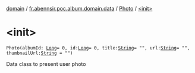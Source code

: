 [domain](../../index.md) / [fr.abennsir.poc.album.domain.data](../index.md) / [Photo](index.md) / [&lt;init&gt;](./-init-.md)

# &lt;init&gt;

`Photo(albumId: `[`Long`](https://kotlinlang.org/api/latest/jvm/stdlib/kotlin/-long/index.html)` = 0, id: `[`Long`](https://kotlinlang.org/api/latest/jvm/stdlib/kotlin/-long/index.html)` = 0, title: `[`String`](https://kotlinlang.org/api/latest/jvm/stdlib/kotlin/-string/index.html)` = "", url: `[`String`](https://kotlinlang.org/api/latest/jvm/stdlib/kotlin/-string/index.html)` = "", thumbnailUrl: `[`String`](https://kotlinlang.org/api/latest/jvm/stdlib/kotlin/-string/index.html)` = "")`

Data class to present user photo

